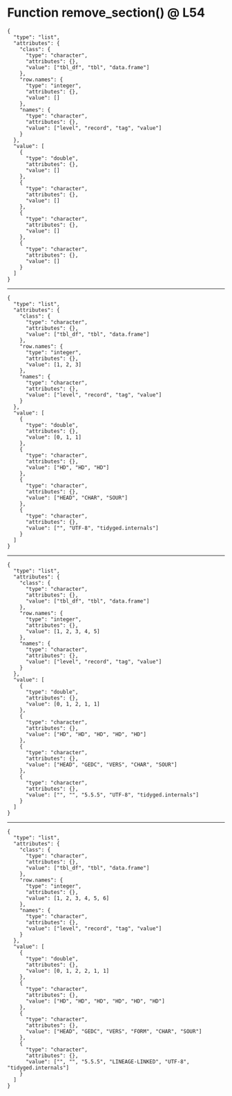 # Function remove_section() @ L54

    {
      "type": "list",
      "attributes": {
        "class": {
          "type": "character",
          "attributes": {},
          "value": ["tbl_df", "tbl", "data.frame"]
        },
        "row.names": {
          "type": "integer",
          "attributes": {},
          "value": []
        },
        "names": {
          "type": "character",
          "attributes": {},
          "value": ["level", "record", "tag", "value"]
        }
      },
      "value": [
        {
          "type": "double",
          "attributes": {},
          "value": []
        },
        {
          "type": "character",
          "attributes": {},
          "value": []
        },
        {
          "type": "character",
          "attributes": {},
          "value": []
        },
        {
          "type": "character",
          "attributes": {},
          "value": []
        }
      ]
    }

---

    {
      "type": "list",
      "attributes": {
        "class": {
          "type": "character",
          "attributes": {},
          "value": ["tbl_df", "tbl", "data.frame"]
        },
        "row.names": {
          "type": "integer",
          "attributes": {},
          "value": [1, 2, 3]
        },
        "names": {
          "type": "character",
          "attributes": {},
          "value": ["level", "record", "tag", "value"]
        }
      },
      "value": [
        {
          "type": "double",
          "attributes": {},
          "value": [0, 1, 1]
        },
        {
          "type": "character",
          "attributes": {},
          "value": ["HD", "HD", "HD"]
        },
        {
          "type": "character",
          "attributes": {},
          "value": ["HEAD", "CHAR", "SOUR"]
        },
        {
          "type": "character",
          "attributes": {},
          "value": ["", "UTF-8", "tidyged.internals"]
        }
      ]
    }

---

    {
      "type": "list",
      "attributes": {
        "class": {
          "type": "character",
          "attributes": {},
          "value": ["tbl_df", "tbl", "data.frame"]
        },
        "row.names": {
          "type": "integer",
          "attributes": {},
          "value": [1, 2, 3, 4, 5]
        },
        "names": {
          "type": "character",
          "attributes": {},
          "value": ["level", "record", "tag", "value"]
        }
      },
      "value": [
        {
          "type": "double",
          "attributes": {},
          "value": [0, 1, 2, 1, 1]
        },
        {
          "type": "character",
          "attributes": {},
          "value": ["HD", "HD", "HD", "HD", "HD"]
        },
        {
          "type": "character",
          "attributes": {},
          "value": ["HEAD", "GEDC", "VERS", "CHAR", "SOUR"]
        },
        {
          "type": "character",
          "attributes": {},
          "value": ["", "", "5.5.5", "UTF-8", "tidyged.internals"]
        }
      ]
    }

---

    {
      "type": "list",
      "attributes": {
        "class": {
          "type": "character",
          "attributes": {},
          "value": ["tbl_df", "tbl", "data.frame"]
        },
        "row.names": {
          "type": "integer",
          "attributes": {},
          "value": [1, 2, 3, 4, 5, 6]
        },
        "names": {
          "type": "character",
          "attributes": {},
          "value": ["level", "record", "tag", "value"]
        }
      },
      "value": [
        {
          "type": "double",
          "attributes": {},
          "value": [0, 1, 2, 2, 1, 1]
        },
        {
          "type": "character",
          "attributes": {},
          "value": ["HD", "HD", "HD", "HD", "HD", "HD"]
        },
        {
          "type": "character",
          "attributes": {},
          "value": ["HEAD", "GEDC", "VERS", "FORM", "CHAR", "SOUR"]
        },
        {
          "type": "character",
          "attributes": {},
          "value": ["", "", "5.5.5", "LINEAGE-LINKED", "UTF-8", "tidyged.internals"]
        }
      ]
    }


